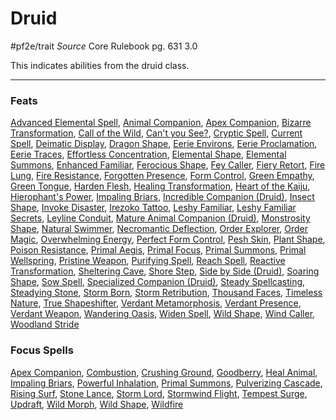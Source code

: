 # Druid
#pf2e/trait 
*Source* Core Rulebook pg. 631 3.0

This indicates abilities from the druid class.

---

### Feats
[Advanced Elemental Spell](Advanced%20Elemental%20Spell), [Animal Companion](Animal%20Companion), [Apex Companion](Apex%20Companion.md), [Bizarre Transformation](Bizarre%20Transformation), [Call of the Wild](Call%20of%20the%20Wild), [Can't you See?](Can't%20you%20See?), [Cryptic Spell](Cryptic%20Spell), [Current Spell](Current%20Spell), [Deimatic Display](Deimatic%20Display), [Dragon Shape](Dragon%20Shape), [Eerie Environs](Eerie%20Environs), [Eerie Proclamation](Eerie%20Proclamation), [Eerie Traces](Eerie%20Traces), [Effortless Concentration](Effortless%20Concentration), [Elemental Shape](Elemental%20Shape), [Elemental Summons](Elemental%20Summons), [Enhanced Familiar](Enhanced%20Familiar), [Ferocious Shape](Ferocious%20Shape), [Fey Caller](Fey%20Caller), [Fiery Retort](Fiery%20Retort), [Fire Lung](Fire%20Lung), [Fire Resistance](Fire%20Resistance), [Forgotten Presence](Forgotten%20Presence), [Form Control](Form%20Control), [Green Empathy](Green%20Empathy), [Green Tongue](Green%20Tongue), [Harden Flesh](Harden%20Flesh), [Healing Transformation](Healing%20Transformation), [Heart of the Kaiju](Heart%20of%20the%20Kaiju), [Hierophant's Power](Hierophant's%20Power), [Impaling Briars](Impaling%20Briars.md), [Incredible Companion (Druid)](Incredible%20Companion%20(Druid)), [Insect Shape](Insect%20Shape), [Invoke Disaster](Invoke%20Disaster), [Irezoko Tattoo](Irezoko%20Tattoo), [Leshy Familiar](Leshy%20Familiar), [Leshy Familiar Secrets](Leshy%20Familiar%20Secrets), [Leyline Conduit](Leyline%20Conduit), [Mature Animal Companion (Druid)](Mature%20Animal%20Companion%20(Druid)), [Monstrosity Shape](Monstrosity%20Shape), [Natural Swimmer](Natural%20Swimmer), [Necromantic Deflection](Necromantic%20Deflection), [Order Explorer](Order%20Explorer), [Order Magic](Order%20Magic), [Overwhelming Energy](Overwhelming%20Energy), [Perfect Form Control](Perfect%20Form%20Control), [Pesh Skin](Pesh%20Skin), [Plant Shape](Plant%20Shape), [Poison Resistance](Poison%20Resistance), [Primal Aegis](Primal%20Aegis), [Primal Focus](Primal%20Focus), [Primal Summons](Primal%20Summons.md), [Primal Wellspring](Primal%20Wellspring), [Pristine Weapon](Pristine%20Weapon), [Purifying Spell](Purifying%20Spell), [Reach Spell](Reach%20Spell), [Reactive Transformation](Reactive%20Transformation), [Sheltering Cave](Sheltering%20Cave), [Shore Step](Shore%20Step), [Side by Side (Druid)](Side%20by%20Side%20(Druid)), [Soaring Shape](Soaring%20Shape), [Sow Spell](Sow%20Spell), [Specialized Companion (Druid)](Specialized%20Companion%20(Druid)), [Steady Spellcasting](Steady%20Spellcasting), [Steadying Stone](Steadying%20Stone), [Storm Born](Storm%20Born), [Storm Retribution](Storm%20Retribution), [Thousand Faces](Thousand%20Faces), [Timeless Nature](Timeless%20Nature), [True Shapeshifter](True%20Shapeshifter), [Verdant Metamorphosis](Verdant%20Metamorphosis), [Verdant Presence](Verdant%20Presence), [Verdant Weapon](Verdant%20Weapon), [Wandering Oasis](Wandering%20Oasis), [Widen Spell](Widen%20Spell), [Wild Shape](Wild%20Shape.md), [Wind Caller](Wind%20Caller), [Woodland Stride](Woodland%20Stride)

### Focus Spells
[Apex Companion](Apex%20Companion.md), [Combustion](Combustion.md), [Crushing Ground](Crushing%20Ground.md), [Goodberry](Goodberry.md), [Heal Animal](Heal%20Animal.md), [Impaling Briars](Impaling%20Briars.md), [Powerful Inhalation](Powerful%20Inhalation.md), [Primal Summons](Primal%20Summons.md), [Pulverizing Cascade](Pulverizing%20Cascade.md), [Rising Surf](Rising%20Surf.md), [Stone Lance](Stone%20Lance.md), [Storm Lord](Storm%20Lord.md), [Stormwind Flight](Stormwind%20Flight.md), [Tempest Surge](Tempest%20Surge.md), [Updraft](Updraft.md), [Wild Morph](Wild%20Morph.md), [Wild Shape](Wild%20Shape.md), [Wildfire](Wildfire.md)